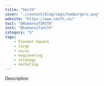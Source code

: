 ```yaml
---
title: "Smith"
cover: "./content/blog/imgs/hamburgers.png"
website: "https://www.smith.co/"
twit: "@HumansofSMITH"
inst: "@humansofsmith"
category: "S"
tags:
    - Pioneer Square
    - large
    - ux/ui
    - engineering
    - strategy
    - marketing
---
```


Description
